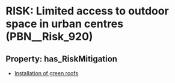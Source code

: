 # RISK: __Limited access to outdoor space in urban centres__ (PBN__Risk_920)

## Property: has_RiskMitigation

* [Installation of green roofs](PBN__RiskMitigation_1266)

